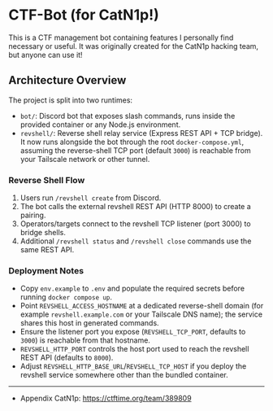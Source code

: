 # CTF-Bot (for CatN1p!)

This is a CTF management bot containing features I personally find necessary or useful. It was originally created for the CatN1p hacking team, but anyone can use it!

## Architecture Overview

The project is split into two runtimes:

- `bot/`: Discord bot that exposes slash commands, runs inside the provided container or any Node.js environment.
- `revshell/`: Reverse shell relay service (Express REST API + TCP bridge). It now runs alongside the bot through the root `docker-compose.yml`, assuming the reverse-shell TCP port (default `3000`) is reachable from your Tailscale network or other tunnel.

### Reverse Shell Flow

1. Users run `/revshell create` from Discord.
2. The bot calls the external revshell REST API (HTTP 8000) to create a pairing.
3. Operators/targets connect to the revshell TCP listener (port 3000) to bridge shells.
4. Additional `/revshell status` and `/revshell close` commands use the same REST API.

### Deployment Notes

- Copy `env.example` to `.env` and populate the required secrets before running `docker compose up`.
- Point `REVSHELL_ACCESS_HOSTNAME` at a dedicated reverse-shell domain (for example `revshell.example.com` or your Tailscale DNS name); the service shares this host in generated commands.
- Ensure the listener port you expose (`REVSHELL_TCP_PORT`, defaults to `3000`) is reachable from that hostname.
- `REVSHELL_HTTP_PORT` controls the host port used to reach the revshell REST API (defaults to `8000`).
- Adjust `REVSHELL_HTTP_BASE_URL`/`REVSHELL_TCP_HOST` if you deploy the revshell service somewhere other than the bundled container.

---

* Appendix
CatN1p: https://ctftime.org/team/389809
